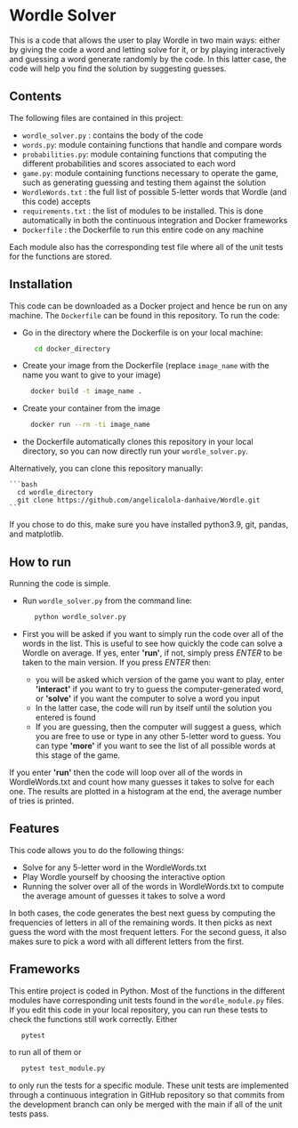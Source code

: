 # Wordle Solver

This is a code that allows the user to play Wordle in two main ways: either by giving the code a word and letting solve for it, or by playing interactively and guessing a word generate randomly by the code. In this latter case, the code will help you find the solution by suggesting guesses.

## Contents
The following files are contained in this project:
 - `wordle_solver.py` : contains the body of the code
 - `words.py`: module containing functions that handle and compare words
 - `probabilities.py`: module containing functions that computing the different probabilities and scores associated to each word
 - `game.py`: module containing functions necessary to operate the game, such as generating guessing and testing them against the solution
 - `WordleWords.txt` : the full list of possible 5-letter words that Wordle (and this code) accepts
 - `requirements.txt` : the list of modules to be installed. This is done automatically in both the continuous integration and Docker frameworks
 - `Dockerfile` : the Dockerfile to run this entire code on any machine
    
Each module also has the corresponding test file where all of the unit tests for the functions are stored.

## Installation

This code can be downloaded as a Docker project and hence be run on any machine. The `Dockerfile` can be found in this repository. To run the code:
 - Go in the directory where the Dockerfile is on your local machine:
 
   ```bash
      cd docker_directory
   ```
 - Create your image from the Dockerfile (replace `image_name` with the name you want to give to your image)
 
    ```bash
      docker build -t image_name .
   ```
 - Create your container from the image
    ```bash
      docker run --rm -ti image_name
   ``` 
 - the Dockerfile automatically clones this repository in your local directory, so you can now directly run your  `wordle_solver.py`. 
 
Alternatively, you can clone this repository manually:

    ```bash
      cd wordle_directory
      git clone https://github.com/angelicalola-danhaive/Wordle.git
    ```
If you chose to do this, make sure you have installed python3.9, git, pandas, and matplotlib.

## How to run
Running the code is simple. 
 - Run `wordle_solver.py` from the command line:
    
   ```bash
      python wordle_solver.py
   ```
 - First you will be asked if you want to simply run the code over all of the words in the list. This is useful to see how quickly the code can solve a Wordle on average. If yes, enter **'run'**, if not, simply press *ENTER* to be taken to the main version. If you press *ENTER* then:
    - you will be asked which version of the game you want to play, enter **'interact'** if you want to try to guess the computer-generated word, or **'solve'** if you want the computer to solve a word you input
    - In the latter case, the code will run by itself until the solution you entered is found
    - If you are guessing, then the computer will suggest a guess, which you are free to use or type in any other 5-letter word to guess. You can type **'more'** if you want to see the list of all possible words at this stage of the game.

If you enter **'run'** then the code will loop over all of the words in WordleWords.txt and count how many guesses it takes to solve for each one. The results are plotted in a histogram at the end, the average number of tries is printed. 

## Features

This code allows you to do the following things:

 - Solve for any 5-letter word in the WordleWords.txt 
 - Play Wordle yourself by choosing the interactive option
 - Running the solver over all of the words in WordleWords.txt to compute the average amount of guesses it takes to solve a word
 
 In both cases, the code generates the best next guess by computing the frequencies of letters in all of the remaining words. It then picks as next guess the word with the most frequent letters. For the second guess, it also makes sure to pick a word with all different letters from the first.


## Frameworks
This entire project is coded in Python. Most of the functions in the different modules have corresponding unit tests found in the `wordle_module.py` files. If you edit this code in your local repository, you can run these tests to check the functions still work correctly. Either
    
   ```bash
      pytest
   ```
to run all of them or 
    
   ```bash
      pytest test_module.py
   ```
to only run the tests for a specific module.
These unit tests are implemented through a continuous integration in GitHub repository so that commits from the development branch can only be merged with the main if all of the unit tests pass. 







